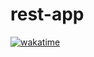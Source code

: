 # rest-app

[![wakatime](https://wakatime.com/badge/user/bd37a932-c420-4818-8107-6d61ab74c06f/project/b88cb16f-bd9a-479a-8c63-d363b2a7d281.svg)](https://wakatime.com/badge/user/bd37a932-c420-4818-8107-6d61ab74c06f/project/b88cb16f-bd9a-479a-8c63-d363b2a7d281)
